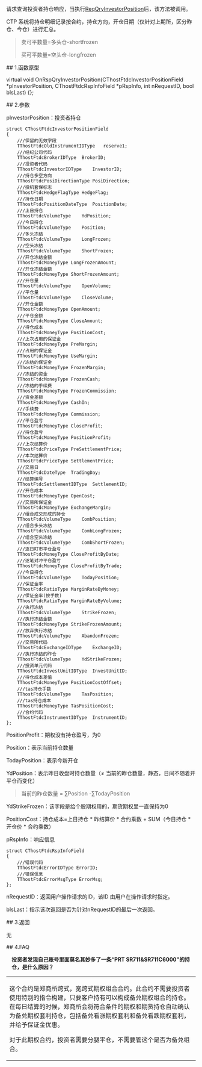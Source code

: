 <p>请求查询投资者持仓响应，当执行<a href="../../CTHOSTFTDCTRADERSPI/REQQRYINVESTORPOSITION/">ReqQryInvestorPosition</a>后，该方法被调用。</p>
<p>CTP 系统将持仓明细记录按合约，持仓方向，开仓日期（仅针对上期所，区分昨仓、今仓）进行汇总。</p>
<blockquote>
<p>卖可平数量=多头仓-shortfrozen</p>
<p>买可平数量=空头仓-longfrozen</p>
</blockquote>
<span class="anchor" id="25bbbc65-9857-4d0a-8bb7-1fabd7760ec9"></span>
## 1.函数原型
<p>virtual void OnRspQryInvestorPosition(CThostFtdcInvestorPositionField *pInvestorPosition, CThostFtdcRspInfoField *pRspInfo, int nRequestID, bool bIsLast) {};</p>
<span class="anchor" id="420fdfaf-3fe3-44bb-ad0f-ccef4832a03c"></span>
## 2.参数
<p>pInvestorPosition：投资者持仓</p>
<pre><code>struct CThostFtdcInvestorPositionField
{
    ///保留的无效字段
    TThostFtdcOldInstrumentIDType   reserve1;
    ///经纪公司代码
    TThostFtdcBrokerIDType  BrokerID;
    ///投资者代码
    TThostFtdcInvestorIDType    InvestorID;
    ///持仓多空方向
    TThostFtdcPosiDirectionType PosiDirection;
    ///投机套保标志
    TThostFtdcHedgeFlagType HedgeFlag;
    ///持仓日期
    TThostFtdcPositionDateType  PositionDate;
    ///上日持仓
    TThostFtdcVolumeType    YdPosition;
    ///今日持仓
    TThostFtdcVolumeType    Position;
    ///多头冻结
    TThostFtdcVolumeType    LongFrozen;
    ///空头冻结
    TThostFtdcVolumeType    ShortFrozen;
    ///开仓冻结金额
    TThostFtdcMoneyType LongFrozenAmount;
    ///开仓冻结金额
    TThostFtdcMoneyType ShortFrozenAmount;
    ///开仓量
    TThostFtdcVolumeType    OpenVolume;
    ///平仓量
    TThostFtdcVolumeType    CloseVolume;
    ///开仓金额
    TThostFtdcMoneyType OpenAmount;
    ///平仓金额
    TThostFtdcMoneyType CloseAmount;
    ///持仓成本
    TThostFtdcMoneyType PositionCost;
    ///上次占用的保证金
    TThostFtdcMoneyType PreMargin;
    ///占用的保证金
    TThostFtdcMoneyType UseMargin;
    ///冻结的保证金
    TThostFtdcMoneyType FrozenMargin;
    ///冻结的资金
    TThostFtdcMoneyType FrozenCash;
    ///冻结的手续费
    TThostFtdcMoneyType FrozenCommission;
    ///资金差额
    TThostFtdcMoneyType CashIn;
    ///手续费
    TThostFtdcMoneyType Commission;
    ///平仓盈亏
    TThostFtdcMoneyType CloseProfit;
    ///持仓盈亏
    TThostFtdcMoneyType PositionProfit;
    ///上次结算价
    TThostFtdcPriceType PreSettlementPrice;
    ///本次结算价
    TThostFtdcPriceType SettlementPrice;
    ///交易日
    TThostFtdcDateType  TradingDay;
    ///结算编号
    TThostFtdcSettlementIDType  SettlementID;
    ///开仓成本
    TThostFtdcMoneyType OpenCost;
    ///交易所保证金
    TThostFtdcMoneyType ExchangeMargin;
    ///组合成交形成的持仓
    TThostFtdcVolumeType    CombPosition;
    ///组合多头冻结
    TThostFtdcVolumeType    CombLongFrozen;
    ///组合空头冻结
    TThostFtdcVolumeType    CombShortFrozen;
    ///逐日盯市平仓盈亏
    TThostFtdcMoneyType CloseProfitByDate;
    ///逐笔对冲平仓盈亏
    TThostFtdcMoneyType CloseProfitByTrade;
    ///今日持仓
    TThostFtdcVolumeType    TodayPosition;
    ///保证金率
    TThostFtdcRatioType MarginRateByMoney;
    ///保证金率(按手数)
    TThostFtdcRatioType MarginRateByVolume;
    ///执行冻结
    TThostFtdcVolumeType    StrikeFrozen;
    ///执行冻结金额
    TThostFtdcMoneyType StrikeFrozenAmount;
    ///放弃执行冻结
    TThostFtdcVolumeType    AbandonFrozen;
    ///交易所代码
    TThostFtdcExchangeIDType    ExchangeID;
    ///执行冻结的昨仓
    TThostFtdcVolumeType    YdStrikeFrozen;
    ///投资单元代码
    TThostFtdcInvestUnitIDType  InvestUnitID;
    ///持仓成本差值
    TThostFtdcMoneyType PositionCostOffset;
    ///tas持仓手数
    TThostFtdcVolumeType    TasPosition;
    ///tas持仓成本
    TThostFtdcMoneyType TasPositionCost;
    ///合约代码
    TThostFtdcInstrumentIDType  InstrumentID;
};
</code></pre>
<p>PositionProfit：期权没有持仓盈亏，为0</p>
<p>Position：表示当前持仓数量</p>
<p>TodayPosition：表示今新开仓</p>
<p>YdPosition：表示昨日收盘时持仓数量（≠ 当前的昨仓数量，静态，日间不随着开平仓而变化）</p>
<blockquote>
<p>当前的昨仓数量 = ∑Position -∑TodayPosition</p>
</blockquote>
<p>YdStrikeFrozen：该字段是给个股期权用的，期货期权里一直保持为0</p>
<p>PositionCost：持仓成本=上日持仓 * 昨结算价 * 合约乘数 + SUM（今日持仓 * 开仓价 * 合约乘数）</p>
<p>pRspInfo：响应信息</p>
<pre><code>struct CThostFtdcRspInfoField
{
    ///错误代码
    TThostFtdcErrorIDType ErrorID;
    ///错误信息
    TThostFtdcErrorMsgType ErrorMsg;
};
</code></pre>
<p>nRequestID：返回用户操作请求的ID，该ID 由用户在操作请求时指定。</p>
<p>bIsLast：指示该次返回是否为针对nRequestID的最后一次返回。</p>
<span class="anchor" id="adf94d81-202e-4f96-8c08-b40ecbc0842f"></span>
## 3.返回
<p>无</p>
<span class="anchor" id="f2d443db-9e47-47d4-b4d7-f92a4886f015"></span>
## 4.FAQ
<p><div class="region_i"><p class="region_header" id="region_header_1" style="padding-left: 1em;font-weight : bold;text-indent: 0px;text-align: left;">投资者发现自己账号里面莫名其妙多了一条“PRT SR711&amp;SR711C6000"的持仓，是什么原因？</p><div class="region_panel" id="region_panel_1" style="display:block;"><table><tr><td>
<p>这个合约是郑商所跨式，宽跨式期权组合合约。此合约不需要投资者使用特别的指令构建，只要客户持有可以构成备兑期权组合的持仓。在每日结算的时候，郑商所会将符合条件的期权和期货持仓自动确认为备兑期权套利持仓，包括备兑看涨期权套利和备兑看跌期权套利，并给予保证金优惠。</p>
<p>对于此期权合约，投资者需要分腿平仓，不需要管这个是否为备兑组合。</p>
</td></tr></table>
</div><p class="region_tail" id="region_tail_1" style="border-top-color:transparent;border-bottom-width:0;"></p></div></p>
